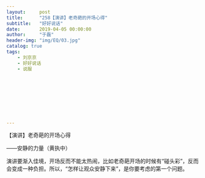 ```yaml
---
layout:     post
title:      "258【演讲】老奇葩的开场心得"
subtitle:   "好好说话"
date:       2019-04-05 00:00:00
author:     "于磊"
header-img: "img/EQ/03.jpg"
catalog: true
tags:
    - 刘京京
    - 好好说话
    - 说服









---
```


【演讲】老奇葩的开场心得

——安静的力量（黄执中）



演讲要渐入佳境，开场反而不能太热闹，比如老奇葩开场的时候有“碰头彩”，反而会变成一种负担。所以，“怎样让观众安静下来”，是你要考虑的第一个问题。